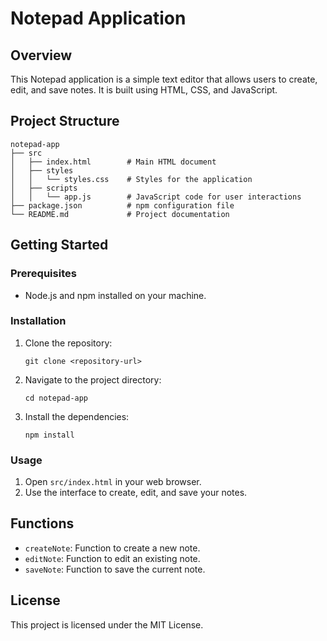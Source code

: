 # Notepad Application

## Overview
This Notepad application is a simple text editor that allows users to create, edit, and save notes. It is built using HTML, CSS, and JavaScript.

## Project Structure
```
notepad-app
├── src
│   ├── index.html        # Main HTML document
│   ├── styles
│   │   └── styles.css    # Styles for the application
│   ├── scripts
│   │   └── app.js        # JavaScript code for user interactions
├── package.json          # npm configuration file
└── README.md             # Project documentation
```

## Getting Started

### Prerequisites
- Node.js and npm installed on your machine.

### Installation
1. Clone the repository:
   ```
   git clone <repository-url>
   ```
2. Navigate to the project directory:
   ```
   cd notepad-app
   ```
3. Install the dependencies:
   ```
   npm install
   ```

### Usage
1. Open `src/index.html` in your web browser.
2. Use the interface to create, edit, and save your notes.

## Functions
- `createNote`: Function to create a new note.
- `editNote`: Function to edit an existing note.
- `saveNote`: Function to save the current note.

## License
This project is licensed under the MIT License.